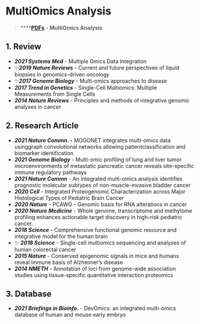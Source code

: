 # MultiOmics Analysis

> \*\*\*\*[**PDFs**](https://cloud.tsinghua.edu.cn/d/f72ee6992a1e4ec78044/?p=%2FMultiOmics%20Analysis&mode=list) **- MultiOmics Analysis**

## 1. Review

* _**2021 Systems Med**_ - Multiple Omics Data Integration
* ✨_**2019 Nature Reviews**_ - Current and future perspectives of liquid biopsies in genomics-driven oncology
* ✨_**2017 Genome Biology**_ - Multi-omics approaches to disease
* _**2017 Trend in Genetics**_ - Single-Cell Multiomics: Multiple Measurements from Single Cells
* _**2014 Nature Reviews**_ - Principles and methods of integrative genomic analyses in cancer

## 2. Research Article

* _**2021 Nature Commn. -**_ MOGONET integrates multi-omics data usinggraph convolutional networks allowing patientclassification and biomarker identification
* _**2021 Genome Biology**_ - Multi-omic profiling of lung and liver tumor microenvironments of metastatic pancreatic cancer reveals site-specific immune regulatory pathways
* _**2021 Nature Commn**_ - An integrated multi-omics analysis identifies prognostic molecular subtypes of non-muscle-invasive bladder cancer
* _**2020 Cell**_ - Integrated Proteogenomic Characterization across Major Histological Types of Pediatric Brain Cancer
* _**2020 Nature**_ - PCAWG - Genomic basis for RNA alterations in cancer
* _**2020 Nature Medicine**_ - Whole genome, transcriptome and methylome profiling enhances actionable target discovery in high-risk pediatric cancer.
* _**2018 Science**_ - Comprehensive functional genomic resource and integrative model for the human brain
* ✨ _**2018 Science**_ - Single-cell multiomics sequencing and analyses of human colorectal cancer
* _**2015 Nature**_ - Conserved epigenomic signals in mice and humans reveal immune basis of Alzheimer’s disease
* _**2014 NMETH**_ - Annotation of loci from genome-wide association studies using tissue-specific quantitative interaction proteomics 

## 3. Database

* _**2021 Briefings in Bioinfo.**_ - DevOmics: an integrated multi-omics database of human and mouse early embryo



